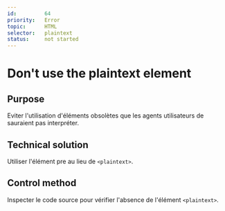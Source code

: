 ```yaml
---
id:         64
priority:   Error
topic:      HTML
selector:   plaintext
status:     not started
---
```


# Don't use the plaintext element

## Purpose

Eviter l'utilisation d'éléments obsolètes que les agents utilisateurs de sauraient pas interpréter.

## Technical solution

Utiliser l'élément pre au lieu de `<plaintext>`.

## Control method

Inspecter le code source pour vérifier l'absence de l'élément `<plaintext>`.